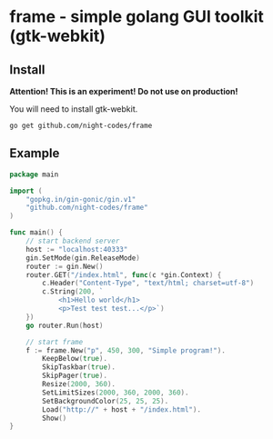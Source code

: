 # frame - simple golang GUI toolkit (gtk-webkit)
## Install

**Attention! This is an experiment! Do not use on production!** 

You will need to install gtk-webkit.

`go get github.com/night-codes/frame`


## Example

```go
package main

import (
	"gopkg.in/gin-gonic/gin.v1"
	"github.com/night-codes/frame"
)

func main() {
	// start backend server
	host := "localhost:40333"
	gin.SetMode(gin.ReleaseMode)
	router := gin.New()
	router.GET("/index.html", func(c *gin.Context) {
		c.Header("Content-Type", "text/html; charset=utf-8")
		c.String(200, `
			<h1>Hello world</h1>
			<p>Test test test...</p>`)
	})
	go router.Run(host)

	// start frame
	f := frame.New("p", 450, 300, "Simple program!").
		KeepBelow(true).
		SkipTaskbar(true).
		SkipPager(true).
		Resize(2000, 360).
		SetLimitSizes(2000, 360, 2000, 360).
		SetBackgroundColor(25, 25, 25).
		Load("http://" + host + "/index.html").
		Show()
}
```
